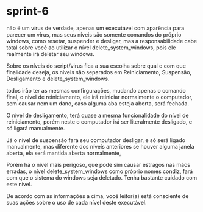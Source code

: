 # sprint-6

não é um vírus de verdade, apenas um executável com aparência para parecer um vírus, mas seus níveis são somente comandos do próprio windows, como resetar, suspender e desligar, mas a responsabilidade cabe total sobre você ao utilizar o nível delete_system_windows, pois ele realmente irá deletar seu windows.

Sobre os níveis do script/virus fica a sua escolha sobre qual e com que finalidade deseja, os niveis são separados em Reiniciamento, Suspensão, Desligamento e delete_system_windows.

todos irão ter as mesmas confirgurações, mudando apenas o comando final, o nivel de reiniciamento, ele irá reiniciar normalmente o computador, sem causar nem um dano, caso alguma aba esteja aberta, será fechada.

O nível de desligamento, terá quase a mesma funcionalidade do nível de reiniciamento, porém neste o computador irá ser literalmente desligado, e só ligará manualmente.

Já o nível de suspensão fará seu computador desligar, e só será ligado manualmente, mas diferente dos níveis anteriores se houver alguma janela aberta, ela será mantida aberta normalmente,

Porém há o nível mais perigoso, que pode sim causar estragos nas mãos erradas, o nível delete_system_windows como próprio nomes condiz, fará com que o sistema do windows seja deletado. Tenha bastante cuidado com este nível.

De acordo com as informações a cima, você leitor(a) está consciente de suas ações sobre o uso de cada nível deste executável.
